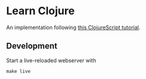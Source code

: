 # Learn Clojure

An implementation following
[this ClojureScript tutorial](https://github.com/magomimmo/modern-cljs).

## Development

Start a live-reloaded webserver with

    make live
